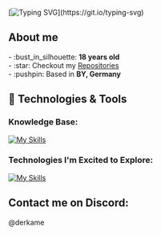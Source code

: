 [![Typing SVG](https://readme-typing-svg.demolab.com?font=Fira+Code&duration=3000&pause=1000&color=07F700&width=440&lines=Welcome+to+my+profile!;I'm+always+trying+to+learn+something+new.;Feel+free+to+look+around.)](https://git.io/typing-svg)

## About me
  
<p>
  - :bust_in_silhouette: <b>18 years old</b><br>
  - :star: Checkout my <a href="https://github.com/KAME425?tab=repositories">Repositories</a><br>
  - :pushpin: Based in <b>BY, Germany</b>
</p>
  
## :rocket: Technologies & Tools

### Knowledge Base:
[![My Skills](https://skillicons.dev/icons?i=html,css,sass,tailwind,js,ts,angular,svelte,py,github,nodejs,postman,docker,visualstudio,vscode,eclipse,express,mysql,cpp,cs,dotnet&perline=6)](https://skillicons.dev)

### Technologies I'm Excited to Explore:
[![My Skills](https://skillicons.dev/icons?i=java,bots,nginx,electron,django,kubernetes&perline=6)](https://skillicons.dev)

  
## Contact me on Discord:
@derkame
